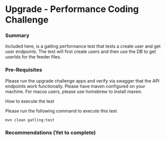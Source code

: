 # Upgrade - Performance Coding Challenge

### Summary

Included here, is a gatling performance test that tests a create user and get user endpoints.
The test will first create users and then use the DB to get userIds for the feeder files.

### Pre-Requisites
Please run the upgrade challenge apps and verify via swagger that the API endpoints work functionally.
Please have maven configured on your machine. For macos users, please use homebrew to install maven.

How to execute the test

Please run the following command to execute this test

`mvn clean gatling:test`

### Recommendations (Yet to complete)
